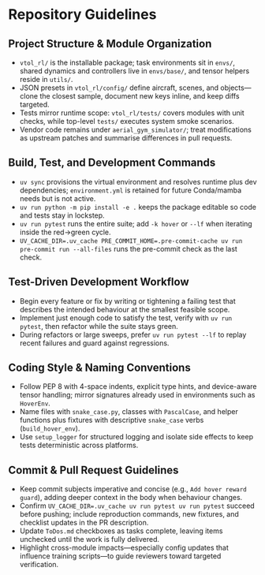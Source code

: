 # Repository Guidelines

## Project Structure & Module Organization
- `vtol_rl/` is the installable package; task environments sit in `envs/`, shared dynamics and controllers live in `envs/base/`, and tensor helpers reside in `utils/`.
- JSON presets in `vtol_rl/config/` define aircraft, scenes, and objects—clone the closest sample, document new keys inline, and keep diffs targeted.
- Tests mirror runtime scope: `vtol_rl/tests/` covers modules with unit checks, while top-level `tests/` executes system smoke scenarios.
- Vendor code remains under `aerial_gym_simulator/`; treat modifications as upstream patches and summarise differences in pull requests.

## Build, Test, and Development Commands
- `uv sync` provisions the virtual environment and resolves runtime plus dev dependencies; `environment.yml` is retained for future Conda/mamba needs but is not active.
- `uv run python -m pip install -e .` keeps the package editable so code and tests stay in lockstep.
- `uv run pytest` runs the entire suite; add `-k hover` or `--lf` when iterating inside the red→green cycle.
- `UV_CACHE_DIR=.uv_cache PRE_COMMIT_HOME=.pre-commit-cache uv run pre-commit run --all-files` runs the pre-commit check as the last check.

## Test-Driven Development Workflow
- Begin every feature or fix by writing or tightening a failing test that describes the intended behaviour at the smallest feasible scope.
- Implement just enough code to satisfy the test, verify with `uv run pytest`, then refactor while the suite stays green.
- During refactors or large sweeps, prefer `uv run pytest --lf` to replay recent failures and guard against regressions.

## Coding Style & Naming Conventions
- Follow PEP 8 with 4-space indents, explicit type hints, and device-aware tensor handling; mirror signatures already used in environments such as `HoverEnv`.
- Name files with `snake_case.py`, classes with `PascalCase`, and helper functions plus fixtures with descriptive `snake_case` verbs (`build_hover_env`).
- Use `setup_logger` for structured logging and isolate side effects to keep tests deterministic across platforms.

## Commit & Pull Request Guidelines
- Keep commit subjects imperative and concise (e.g., `Add hover reward guard`), adding deeper context in the body when behaviour changes.
- Confirm `UV_CACHE_DIR=.uv_cache uv run pytest uv run pytest` succeed before pushing; include reproduction commands, new fixtures, and checklist updates in the PR description.
- Update `ToDos.md` checkboxes as tasks complete, leaving items unchecked until the work is fully delivered.
- Highlight cross-module impacts—especially config updates that influence training scripts—to guide reviewers toward targeted verification.
